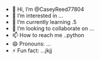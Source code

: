 - 👋 Hi, I’m @CaseyReed77804
- 👀 I’m interested in ...
- 🌱 I’m currently learning .5
- 💞️ I’m looking to collaborate on ...
- 📫 How to reach me ..python
- 😄 Pronouns: ...
- ⚡ Fun fact: ...jkjj

<!---
CaseyReed77804/CaseyReed77804 is a ✨ special ✨ repository because its `README.md` (this file) appears on your GitHub profile.
You can click the Preview link to take a look at your changes.
--->
